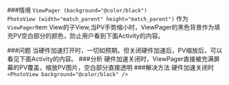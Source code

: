 ###情境
`ViewPager (background="@color/black")`  
`PhotoView (width="match_parent" height="match_parent")` 作为`ViewPager`item View的子View,当PV手势缩小时，ViewPager的黑色背景作为填充PV空白部分的颜色，防止用户看到下面Activity的内容。

###问题
当硬件加速打开时，一切如预期。但关闭硬件加速后，PV缩放后，可以看见下面Activity的内容。
###分析
硬件加速关闭时，ViewPager直接被充满屏幕的PV覆盖，缩放PV图片，空白部分直接透明
###解决方法
硬件加速关闭时
`<PhotoView background="@color/black" />`
